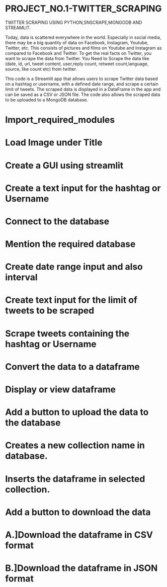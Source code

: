 # PROJECT_NO.1-TWITTER_SCRAPING

TWITTER SCRAPING USING PYTHON,SNSCRAPE,MONGODB AND STREAMLIT.


Today, data is scattered everywhere in the world. Especially in social media, there may be a big quantity of data on Facebook, Instagram, Youtube, Twitter, etc. This consists of pictures and films on Youtube and Instagram as compared to Facebook and Twitter. To get the real facts on Twitter, you want to scrape the data from Twitter. You Need to Scrape the data like (date, id, url, tweet content, user,reply count, retweet count,language, source, like count etc) from twitter.

This code is a Streamlit app that allows users to scrape Twitter data based on a hashtag or username, with a defined date range, and scrape a certain limit of tweets. The scraped data is displayed in a DataFrame in the app and can be saved as a CSV or JSON file. The code also allows the scraped data to be uploaded to a MongoDB database.


# Import_required_modules
# Load Image under Title
# Create a GUI using streamlit
# Create a text input for the hashtag or Username
# Connect to the database
# Mention the required database
# Create date range input and also interval
# Create text input for the limit of tweets to be scraped
# Scrape tweets containing the hashtag or Username
# Convert the data to a dataframe
# Display or view dataframe
# Add a button to upload the data to the database
# Creates a new collection name in database.
# Inserts the dataframe in selected collection.
# Add a button to download the data
# A.]Download the dataframe in CSV format
# B.]Download the dataframe in JSON format
